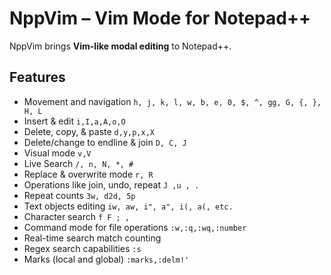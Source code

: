 # NppVim – Vim Mode for Notepad++

NppVim brings **Vim-like modal editing** to Notepad++.

## Features
 -  Movement and navigation ```h, j, k, l, w, b, e, 0, $, ^, gg, G, {, }, H, L```
 - Insert & edit ```i,I,a,A,o,O```
 - Delete, copy, & paste ```d,y,p,x,X```
 - Delete/change to endline & join ```D, C, J```
 - Visual mode ```v,V```
 - Live Search ```/, n, N, *, #```
 - Replace & overwrite mode ```r, R```
 - Operations like join, undo, repeat ```J ,u , .```
 - Repeat counts ```3w, d2d, 5p```
 - Text objects editing ```iw, aw, i", a", i(, a(, etc.```
 - Character search ```f F ; ,```
 - Command mode for file operations ```:w,:q,:wq,:number```
 - Real-time search match counting
 - Regex search capabilities ```:s```
 - Marks (local and global) ```:marks,:delm!'```

